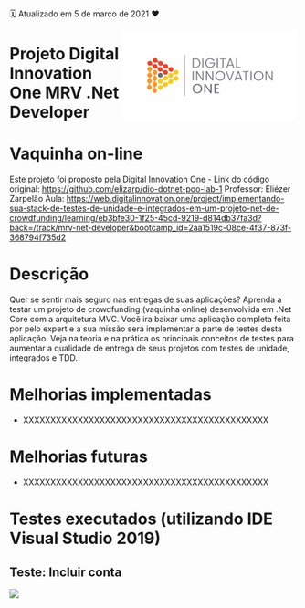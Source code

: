 :spiral_calendar: Atualizado em 5 de março de 2021 :heart:

<img align="right" alt="GIF" height="160px" src="https://github.com/rdeconti/rdeconti-resources/blob/main/Digital%20Innovation%20One%20-%20Logotipo.png" />

# Projeto Digital Innovation One MRV .Net Developer
# Vaquinha on-line
Este projeto foi proposto pela Digital Innovation One - Link do código original: https://github.com/elizarp/dio-dotnet-poo-lab-1
Professor: Eliézer Zarpelão
Aula: https://web.digitalinnovation.one/project/implementando-sua-stack-de-testes-de-unidade-e-integrados-em-um-projeto-net-de-crowdfunding/learning/eb3bfe30-1f25-45cd-9219-d814db37fa3d?back=/track/mrv-net-developer&bootcamp_id=2aa1519c-08ce-4f37-873f-368794f735d2

# Descrição
Quer se sentir mais seguro nas entregas de suas aplicações? Aprenda a testar um projeto de crowdfunding (vaquinha online) desenvolvida em .Net Core com a arquitetura MVC. Você ira baixar uma aplicação completa feita por pelo expert e a sua missão será implementar a parte de testes desta aplicação. Veja na teoria e na prática os principais conceitos de testes para aumentar a qualidade de entrega de seus projetos com testes de unidade, integrados e TDD.

# Melhorias implementadas
- XXXXXXXXXXXXXXXXXXXXXXXXXXXXXXXXXXXXXXXXXXXXX

# Melhorias futuras
- XXXXXXXXXXXXXXXXXXXXXXXXXXXXXXXXXXXXXXXXXXXXX

# Testes executados (utilizando IDE Visual Studio 2019)

## Teste: Incluir conta
<img src="https://github.com/rdeconti/Projeto-DIO-.Net-Vaquinha-On-Line/blob/main/Teste-Incluir.jpg" />
